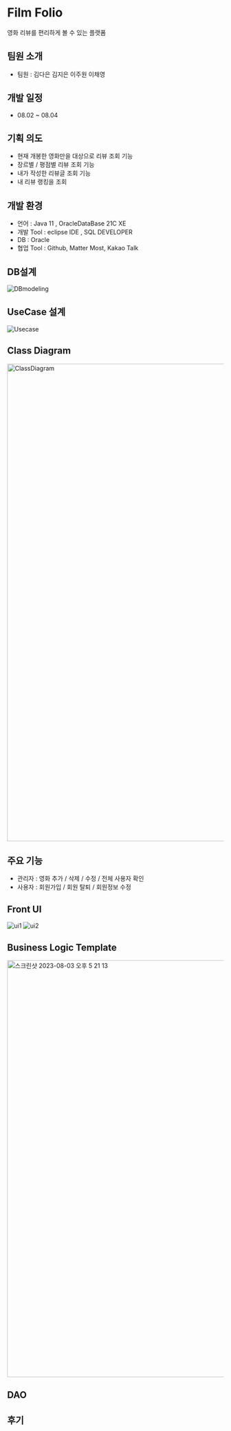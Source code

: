 # Film Folio
영화 리뷰를 편리하게 볼 수 있는 플랫폼

## 팀원 소개 
 - 팀원 : 김다은 김지은 이주원 이채영
   
## 개발 일정 
 - 08.02 ~ 08.04

## 기획 의도 
 - 현재 개봉한 영화만을 대상으로 리뷰 조회 기능
 - 장르별 / 평점별 리뷰 조회 기능
 - 내가 작성한 리뷰글 조회 기능
 - 내 리뷰 랭킹을 조회

## 개발 환경 
  - 언어 : Java 11 , OracleDataBase 21C XE
  - 개발 Tool : eclipse IDE , SQL DEVELOPER
  - DB : Oracle
  - 협업 Tool : Github, Matter Most, Kakao Talk

## DB설계
![DBmodeling](https://github.com/KB-miniFive/FilmFolio/assets/78676660/8297def7-c7ff-4793-ab93-2884b31aeaf6)

## UseCase 설계
![Usecase](https://github.com/KB-miniFive/FilmFolio/assets/78676660/c78ffba0-ee5d-439c-ad86-bba2842f05e1)

## Class Diagram
<img width="1111" alt="ClassDiagram" src="https://github.com/KB-miniFive/FilmFolio/assets/78676660/63e0c518-4824-4f76-b80a-c0c40dc6d184">

## 주요 기능 
  - 관리자 : 영화 추가 / 삭제 / 수정 / 전체 사용자 확인 
  - 사용자 : 회원가입 / 회원 탈퇴 / 회원정보 수정

## Front UI
![ui1](https://github.com/KB-miniFive/FilmFolio/assets/81132057/052d0e12-0435-4a66-8803-51a7e74cb2c8)
![ui2](https://github.com/KB-miniFive/FilmFolio/assets/81132057/b2df860a-1ed1-425c-9e81-43e10cd156aa)

## Business Logic Template
<img width="970" alt="스크린샷 2023-08-03 오후 5 21 13" src="https://github.com/KB-miniFive/FilmFolio/assets/78676660/86ac18c4-19cb-4b16-a5c9-74f8e8cab8d6">

## DAO

## 후기
